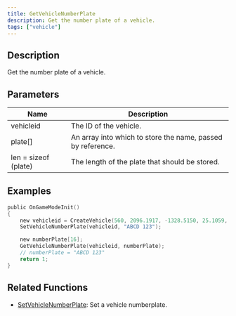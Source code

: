 ```yaml
---
title: GetVehicleNumberPlate
description: Get the number plate of a vehicle.
tags: ["vehicle"]
---
```


<VersionWarn version='omp v1.1.0.2612' />

## Description

Get the number plate of a vehicle.

## Parameters

| Name                 | Description                                                 |
|----------------------|-------------------------------------------------------------|
| vehicleid            | The ID of the vehicle.                                      |
| plate[]              | An array into which to store the name, passed by reference. |
| len = sizeof (plate) | The length of the plate that should be stored.              |

## Examples

```c
public OnGameModeInit()
{
    new vehicleid = CreateVehicle(560, 2096.1917, -1328.5150, 25.1059, 0.0000, 6, 0, 100);
    SetVehicleNumberPlate(vehicleid, "ABCD 123");

    new numberPlate[16];
    GetVehicleNumberPlate(vehicleid, numberPlate);
    // numberPlate = "ABCD 123"
    return 1;
}
```

## Related Functions

- [SetVehicleNumberPlate](SetVehicleNumberPlate): Set a vehicle numberplate.
